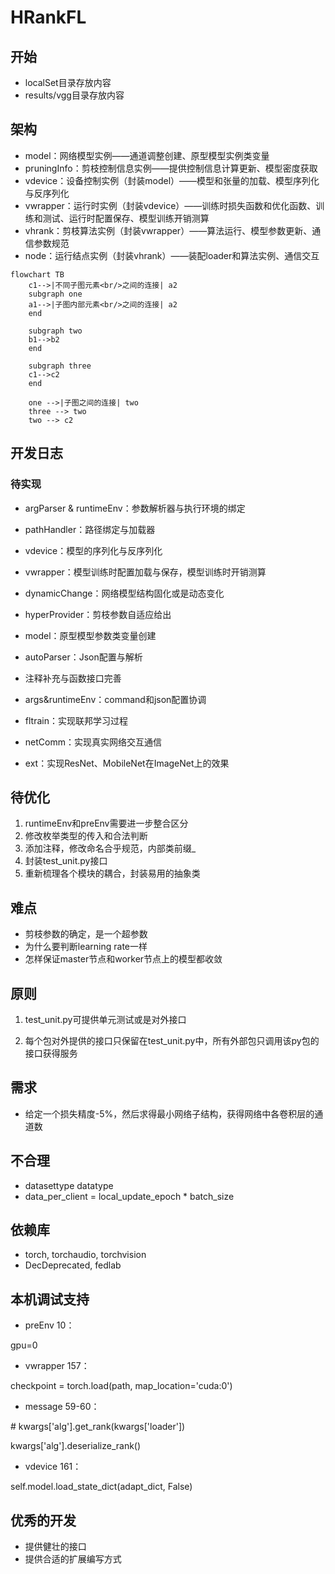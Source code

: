 # HRankFL

## 开始
+ localSet目录存放内容
+ results/vgg目录存放内容

## 架构

+ model：网络模型实例——通道调整创建、原型模型实例类变量
+ pruningInfo：剪枝控制信息实例——提供控制信息计算更新、模型密度获取
+ vdevice：设备控制实例（封装model）——模型和张量的加载、模型序列化与反序列化
+ vwrapper：运行时实例（封装vdevice）——训练时损失函数和优化函数、训练和测试、运行时配置保存、模型训练开销测算
+ vhrank：剪枝算法实例（封装vwrapper）——算法运行、模型参数更新、通信参数规范
+ node：运行结点实例（封装vhrank）——装配loader和算法实例、通信交互

```mermaid
flowchart TB
	c1-->|不同子图元素<br/>之间的连接| a2
    subgraph one
    a1-->|子图内部元素<br/>之间的连接| a2
    end
    
    subgraph two
    b1-->b2
    end
    
    subgraph three
    c1-->c2
    end
    
    one -->|子图之间的连接| two
    three --> two
    two --> c2
```



## 开发日志

### 待实现

+ argParser & runtimeEnv：参数解析器与执行环境的绑定

+ pathHandler：路径绑定与加载器

+ vdevice：模型的序列化与反序列化

+ vwrapper：模型训练时配置加载与保存，模型训练时开销测算

+ dynamicChange：网络模型结构固化或是动态变化

+ hyperProvider：剪枝参数自适应给出

+ model：原型模型参数类变量创建

+ autoParser：Json配置与解析

+ 注释补充与函数接口完善

+ args&runtimeEnv：command和json配置协调

  

+ fltrain：实现联邦学习过程

+ netComm：实现真实网络交互通信

+ ext：实现ResNet、MobileNet在ImageNet上的效果



## 待优化

1. runtimeEnv和preEnv需要进一步整合区分
2. 修改枚举类型的传入和合法判断
3. 添加注释，修改命名合乎规范，内部类前缀_
4. 封装test_unit.py接口
5. 重新梳理各个模块的耦合，封装易用的抽象类



## 难点

+ 剪枝参数的确定，是一个超参数
+ 为什么要判断learning rate一样
+ 怎样保证master节点和worker节点上的模型都收敛



## 原则

1. test_unit.py可提供单元测试或是对外接口

2. 每个包对外提供的接口只保留在test_unit.py中，所有外部包只调用该py包的接口获得服务

   

## 需求

+ 给定一个损失精度-5%，然后求得最小网络子结构，获得网络中各卷积层的通道数



## 不合理

+ datasettype datatype
+ data_per_client = local_update_epoch * batch_size



## 依赖库

+ torch, torchaudio, torchvision
+ DecDeprecated, fedlab





## 本机调试支持

+ preEnv 10：

gpu=0



+ vwrapper 157：

checkpoint = torch.load(path, map_location='cuda:0')



+ message 59-60：

\# kwargs['alg'].get_rank(kwargs['loader'])

kwargs['alg'].deserialize_rank()



+ vdevice 161：

self.model.load_state_dict(adapt_dict, False)





## 优秀的开发

+ 提供健壮的接口
+ 提供合适的扩展编写方式
